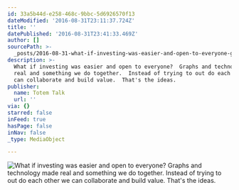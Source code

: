 ```yaml
---
id: 33a5b44d-e258-468c-9bbc-5d6926570f13
dateModified: '2016-08-31T23:11:37.724Z'
title: ''
datePublished: '2016-08-31T23:41:33.469Z'
author: []
sourcePath: >-
  _posts/2016-08-31-what-if-investing-was-easier-and-open-to-everyone-graphs-a.md
description: >-
  What if investing was easier and open to everyone?  Graphs and technology made
  real and something we do together.  Instead of trying to out do each other we
  can collaborate and build value.  That's the ideas.  
publisher:
  name: Totem Talk
  url: ''
via: {}
starred: false
inFeed: true
hasPage: false
inNav: false
_type: MediaObject

---
```

![What if investing was easier and open to everyone?  Graphs and technology made real and something we do together.  Instead of trying to out do each other we can collaborate and build value.  That's the ideas.  ](https://the-grid-user-content.s3-us-west-2.amazonaws.com/53ccc92d-eaad-493e-b186-8c75193e6b29.jpg)